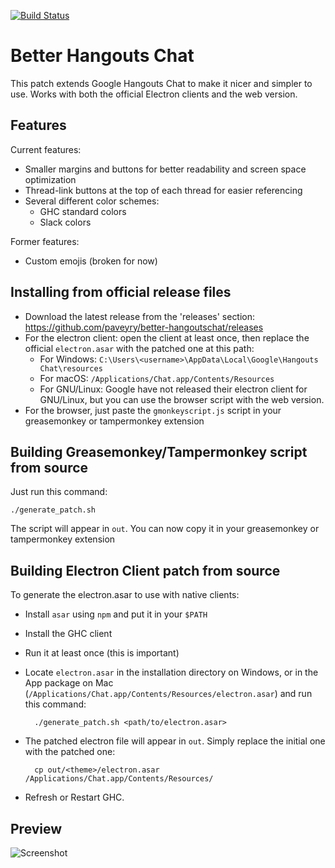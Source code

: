 [![Build Status](https://travis-ci.org/paveyry/better-hangoutschat.svg?branch=master)](https://github.com/paveyry/better-hangoutschat/releases/latest)

Better Hangouts Chat
====================================

This patch extends Google Hangouts Chat to make it nicer and simpler to use.
Works with both the official Electron clients and the web version.

Features
---------

Current features: 

- Smaller margins and buttons for better readability and screen space optimization
- Thread-link buttons at the top of each thread for easier referencing
- Several different color schemes:
    - GHC standard colors
    - Slack colors

Former features:

- Custom emojis (broken for now)

Installing from official release files
---------------------------------------

- Download the latest release from the 'releases' section:
https://github.com/paveyry/better-hangoutschat/releases
- For the electron client: open the client at least once, then replace the official
`electron.asar` with the patched one at this path:
    - For Windows: `C:\Users\<username>\AppData\Local\Google\Hangouts Chat\resources`
    - For macOS: `/Applications/Chat.app/Contents/Resources`
    - For GNU/Linux: Google have not released their electron client for GNU/Linux, but you can use
    the browser script with the web version.
- For the browser, just paste the `gmonkeyscript.js` script in your greasemonkey or tampermonkey
extension

Building Greasemonkey/Tampermonkey script from source
------------------------------------------------------

Just run this command:

    ./generate_patch.sh

The script will appear in `out`. You can now copy it in your greasemonkey or tampermonkey
extension

Building Electron Client patch from source
-------------------------------------------

To generate the electron.asar to use with native clients:

- Install `asar` using `npm` and put it in your `$PATH`
- Install the GHC client
- Run it at least once (this is important)
- Locate `electron.asar` in the installation directory on Windows, or in the App
 package on Mac (`/Applications/Chat.app/Contents/Resources/electron.asar`) and run this command:

        ./generate_patch.sh <path/to/electron.asar>

- The patched electron file will appear in `out`. Simply replace the initial one with 
the patched one:

        cp out/<theme>/electron.asar /Applications/Chat.app/Contents/Resources/

- Refresh or Restart GHC.

Preview
--------

![Screenshot](https://user-images.githubusercontent.com/3884900/61730969-c2f59300-ad7a-11e9-9cf3-65b0f5363693.png)
